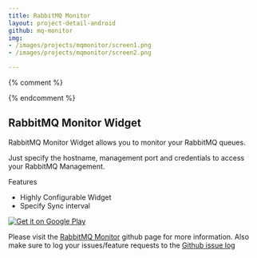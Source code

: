 ```yaml
---
title: RabbitMQ Monitor
layout: project-detail-android
github: mq-monitor
img:
- /images/projects/mqmonitor/screen1.png
- /images/projects/mqmonitor/screen2.png

---
```


{% comment %} 
<!--
{% if site.generate_projects == true %}
{% octokit_readme dashclock-feedly-extension%}
{% endif %}
-->
{% endcomment %}


## RabbitMQ Monitor Widget

[](!https://raw.githubusercontent.com/madhur/dashclock-feedly-extension/develop/res/drawable-xhdpi/ic_launcher.png)

RabbitMQ Monitor Widget allows you to monitor your RabbitMQ queues.

Just specify the hostname, management port and credentials to access your RabbitMQ Management.

Features

* Highly Configurable Widget
* Specify Sync interval



<a href="https://play.google.com/store/apps/details?id=in.co.madhur.rabbitmonitor">
  <img alt="Get it on Google Play"
       src="/images/Get_it_on_Google_play.svg" />
</a>

	 
Please visit the [RabbitMQ Monitor](https://github.com/madhur/mq-monitor) github page for more information. Also make sure to log your issues/feature requests to the [Github issue log](https://github.com/madhur/mq-monitor/issues?state=open)

